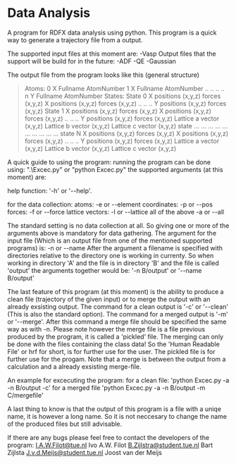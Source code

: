 Data Analysis
=============

A program for RDFX data analysis using python.
This program is a quick way to generate a trajectory file from a output.

The supported input files at this moment are:
-Vasp
Output files that the support will be build for in the future:
-ADF
-QE
-Gaussian

The output file from the program looks like this (general structure)

>Atoms:
>0  X  Fullname AtomNumber
>1  X  Fullname AtomNumber
>.. .. ..       ..
>n  Y  Fullname AtomNumber
>States:
>State 0
>X	positions (x,y,z) forces (x,y,z)
>X	positions (x,y,z) forces (x,y,z)
>..	..                ..
>Y	positions (x,y,z) forces (x,y,z)
>State 1
>X	positions (x,y,z) forces (x,y,z)
>X	positions (x,y,z) forces (x,y,z)
>..	..                ..
>Y	positions (x,y,z) forces (x,y,z)
>Lattice a vector (x,y,z)
>Lattice b vector (x,y,z)
>Lattice c vector (x,y,z)
>state ...
>...	...	...
>...	...	...
>...	...	...
>state N
>X	positions (x,y,z) forces (x,y,z)
>X	positions (x,y,z) forces (x,y,z)
>..	..                ..
>Y	positions (x,y,z) forces (x,y,z)
>Lattice a vector (x,y,z)
>Lattice b vector (x,y,z)
>Lattice c vector (x,y,z)

A quick guide to using the program:
running the program can be done using: ".\Excec.py" or "python Excec.py"
the supported arguments (at this moment) are:

help function: '-h' or '--help'.

for the data collection:
atoms:			-e or --element
coordinates:		-p or --pos
forces:			-f or --force
lattice vectors:	-l or --lattice
all of the above	-a or --all

The standard setting is no data collection at all.
So giving one or more of the arguments above is mandatory for data gathering.
The argument for the input file (Which is an output file from one of the mentioned supported programs) is:
	-n or --name
After the argument a filename is specified with directories relative to the directory one is working in currenty.
So when working in directory 'A' and the file is in directory 'B' and the file is called 'output' the arguments together would be:
	'-n B/output' or '--name B/output'

The last feature of this program (at this moment) is the ability to produce a clean file (trajectory of the given input) or to merge the output with an already exsisting output.
The command for a clean output is '-c' or '--clean' (This is also the standard option).
The command for a merged output is '-m' or '--merge'. After this command a merge file should be specified the same way as with -n.
Please note however the merge file is a file previous produced by the program, it is called a 'pickled' file.
The merging can only be done with the files containing the class data! So the 'Human Readable File' or hrf for short,
is for further use for the user. The pickled file is for further use for the progam. 
Note that a merge is between the output from a calculation and a already exsisting merge-file.

An example for excecuting the program:
for a clean file: 'python Excec.py -a -n B/output -c'
for a merged file 'python Excec.py -a -n B/output -m C/mergefile'

A last thing to know is that the output of this program is a file with a uniqe name, it is however a long name.
So it is not neccesary to change the name of the produced files but still advisable.

If there are any bugs please feel free to contact the developers of the program:
I.A.W.Filot@tue.nl		Ivo A.W. Filot
B.Zijlstra@student.tue.nl	Bart Zijlsta
J.v.d.Meijs@student.tue.nl	Joost van der Meijs
